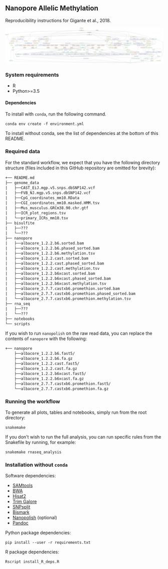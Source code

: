 ## Nanopore Allelic Methylation

Reproducibility instructions for Gigante et al., 2018.

[![Directed Acyclic Dependency Graph](dependency_graph.svg)](http://htmlpreview.github.io/?https://github.com/scottgigante/nanopore-allelic-methylation/blob/master/dependency_graph.svg)

### System requirements

* R
* Python>=3.5

#### Dependencies

To install with `conda`, run the following command.

```
conda env create -f environment.yml
```

To install without conda, see the list of dependencies at the bottom of this README.

### Required data

For the standard workflow, we expect that you have the following directory structure (files included in this GitHub repository are omitted for brevity):

```
+── README.md
├── genome_data
|   ├──CAST_EiJ.mgp.v5.snps.dbSNP142.vcf
|   ├──FVB_NJ.mgp.v5.snps.dbSNP142.vcf
|   ├──CpG_coordinates_mm10.RData
|   ├──CGI_coordinates_mm10.masked.HMM.tsv
|   ├──Mus_musculus.GRCm38.90.chr.gtf
|   ├──ICR_plot_regions.tsv
|   └──primary_ICRs_mm10.tsv
├── bisulfite
|   ├──???
|   └──???
├── nanopore
|   ├──albacore_1.2.2.b6.sorted.bam
|   ├──albacore_1.2.2.b6.phased_sorted.bam
|   ├──albacore_1.2.2.b6.methylation.tsv
|   ├──albacore_1.2.2.cast.sorted.bam
|   ├──albacore_1.2.2.cast.phased_sorted.bam
|   ├──albacore_1.2.2.cast.methylation.tsv
|   ├──albacore_1.2.2.b6xcast.sorted.bam
|   ├──albacore_1.2.2.b6xcast.phased_sorted.bam
|   ├──albacore_1.2.2.b6xcast.methylation.tsv
|   ├──albacore_2.7.7.castxb6.promethion.sorted.bam
|   ├──albacore_2.7.7.castxb6.promethion.phased_sorted.bam
|   └──albacore_2.7.7.castxb6.promethion.methylation.tsv
├── rna_seq
|   ├──???
|   └──???
├── notebooks
└── scripts
```

If you wish to run `nanopolish` on the raw read data, you can replace the contents of `nanopore` with the following:

```
+── nanopore
    ├──albacore_1.2.2.b6.fast5/
    ├──albacore_1.2.2.b6.fa.gz
    ├──albacore_1.2.2.cast.fast5/
    ├──albacore_1.2.2.cast.fa.gz
    ├──albacore_1.2.2.b6xcast.fast5/
    ├──albacore_1.2.2.b6xcast.fa.gz
    ├──albacore_2.7.7.castxb6.promethion.fast5/
    └──albacore_2.7.7.castxb6.promethion.fa.gz
```

### Running the workflow

To generate all plots, tables and notebooks, simply run from the root directory:

```
snakemake
```

If you don't wish to run the full analysis, you can run specific rules from the Snakefile by running, for example:

```
snakemake rnaseq_analysis
```

### Installation without `conda`

Software dependencies:

* [SAMtools](http://www.htslib.org/download/)
* [BWA](https://sourceforge.net/projects/bio-bwa/files/)
* [Hisat2](https://ccb.jhu.edu/software/hisat2/index.shtml)
* [Trim Galore](https://www.bioinformatics.babraham.ac.uk/projects/trim_galore/)
* [SNPsplit](https://www.bioinformatics.babraham.ac.uk/projects/SNPsplit/)
* [Bismark](https://www.bioinformatics.babraham.ac.uk/projects/bismark/)
* [Nanopolish](https://nanopolish.readthedocs.io/en/latest/installation.html) (optional)
* [Pandoc](https://pandoc.org/installing.html)

Python package dependencies:

```
pip install --user -r requirements.txt
```

R package dependencies:

```
Rscript install_R_deps.R
```